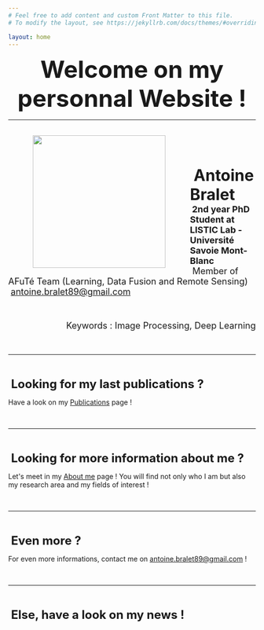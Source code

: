 ```yaml
---
# Feel free to add content and custom Front Matter to this file.
# To modify the layout, see https://jekyllrb.com/docs/themes/#overriding-theme-defaults

layout: home
---
```


**<center><font size = 7> Welcome on my personnal Website ! </font></center>**

---
<br/>
<img align="left" width=270 hspace=50px src="/images/PhotoMIAI.jpeg">

<br/><br/>

**<font size = 6> Antoine Bralet </font>**<br/>
**<font size = 4> 2nd year PhD Student at LISTIC Lab - Université Savoie Mont-Blanc </font>**<br/>
<font size = 4> Member of AFuTé Team (Learning, Data Fusion and Remote Sensing) </font><br/>
<font size = 4> antoine.bralet89@gmail.com </font><br/>
<br/><br/>
<div style="text-align: right">
<font size = 4> Keywords : Image Processing, Deep Learning </font>
</div>
<br/><br/>

--- 

&nbsp;

**<font size = 5> Looking for my last publications ? </font>**

Have a look on my [Publications](https://ant89ne.github.io/publications/) page !

&nbsp;

---

&nbsp;

**<font size = 5> Looking for more information about me ? </font>**

Let's meet in my [About me](https://ant89ne.github.io/about/) page ! You will find not only who I am but also my research area and my fields of interest !

&nbsp;

---

&nbsp;

**<font size = 5> Even more ? </font>**

For even more informations, contact me on antoine.bralet89@gmail.com !

&nbsp;

---

&nbsp;

**<font size = 5> Else, have a look on my news ! </font>** 